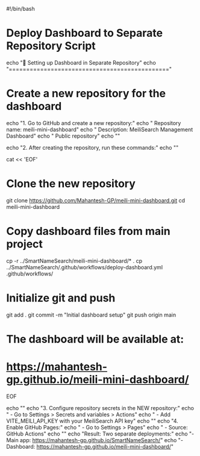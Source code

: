 #!/bin/bash
# Deploy Dashboard to Separate Repository Script

echo "🚀 Setting up Dashboard in Separate Repository"
echo "=============================================="

# Create a new repository for the dashboard
echo "1. Go to GitHub and create a new repository:"
echo "   Repository name: meili-mini-dashboard"
echo "   Description: MeiliSearch Management Dashboard"
echo "   Public repository"
echo ""

echo "2. After creating the repository, run these commands:"
echo ""

cat << 'EOF'
# Clone the new repository
git clone https://github.com/Mahantesh-GP/meili-mini-dashboard.git
cd meili-mini-dashboard

# Copy dashboard files from main project
cp -r ../SmartNameSearch/meili-mini-dashboard/* .
cp ../SmartNameSearch/.github/workflows/deploy-dashboard.yml .github/workflows/

# Initialize git and push
git add .
git commit -m "Initial dashboard setup"
git push origin main

# The dashboard will be available at:
# https://mahantesh-gp.github.io/meili-mini-dashboard/
EOF

echo ""
echo "3. Configure repository secrets in the NEW repository:"
echo "   - Go to Settings > Secrets and variables > Actions"
echo "   - Add VITE_MEILI_API_KEY with your MeiliSearch API key"
echo ""
echo "4. Enable GitHub Pages:"
echo "   - Go to Settings > Pages"
echo "   - Source: GitHub Actions"
echo ""
echo "Result: Two separate deployments:"
echo "- Main app: https://mahantesh-gp.github.io/SmartNameSearch/"
echo "- Dashboard: https://mahantesh-gp.github.io/meili-mini-dashboard/"